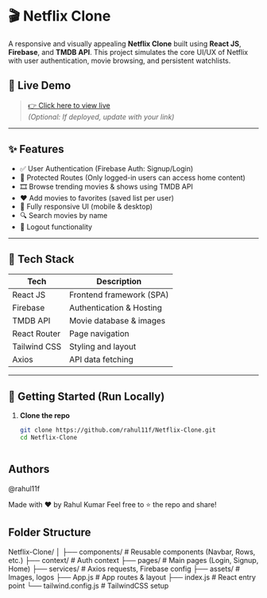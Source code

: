 
# 🎬 Netflix Clone

A responsive and visually appealing **Netflix Clone** built using **React JS**, **Firebase**, and **TMDB API**. This project simulates the core UI/UX of Netflix with user authentication, movie browsing, and persistent watchlists.

## 🔗 Live Demo

> [👉 Click here to view live](https://rahul11f.github.io/Netflix-Clone)  
*(Optional: If deployed, update with your link)*

---

## ✨ Features

- ✅ User Authentication (Firebase Auth: Signup/Login)
- 🔐 Protected Routes (Only logged-in users can access home content)
- 🎞️ Browse trending movies & shows using TMDB API
- ❤️ Add movies to favorites (saved list per user)
- 📱 Fully responsive UI (mobile & desktop)
- 🔍 Search movies by name
- 🔁 Logout functionality

---

## 🔧 Tech Stack

| Tech           | Description                        |
|----------------|------------------------------------|
| React JS       | Frontend framework (SPA)           |
| Firebase       | Authentication & Hosting           |
| TMDB API       | Movie database & images            |
| React Router   | Page navigation                    |
| Tailwind CSS   | Styling and layout                 |
| Axios          | API data fetching                  |

---

## 🚀 Getting Started (Run Locally)

1. **Clone the repo**
   ```bash
   git clone https://github.com/rahul11f/Netflix-Clone.git
   cd Netflix-Clone



## Authors
@rahul11f

Made with ❤️ by Rahul Kumar
Feel free to ⭐ the repo and share!
## Folder Structure

Netflix-Clone/
│
├── components/         # Reusable components (Navbar, Rows, etc.)
├── context/            # Auth context
├── pages/              # Main pages (Login, Signup, Home)
├── services/           # Axios requests, Firebase config
├── assets/             # Images, logos
├── App.js              # App routes & layout
├── index.js            # React entry point
└── tailwind.config.js  # TailwindCSS setup
